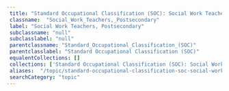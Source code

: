 ```yaml
--- 
 title: "Standard Occupational Classification (SOC): Social Work Teachers, Postsecondary" 
 classname:  "Social_Work_Teachers,_Postsecondary" 
 label: "Social Work Teachers, Postsecondary" 
 subclassname: "null" 
 subclasslabel: "null" 
 parentclassname: "Standard_Occupational_Classification_(SOC)" 
 parentclasslabel: "Standard Occupational Classification (SOC)" 
 equalentCollections: [] 
 collections: ['Standard Occupational Classification (SOC): Social Work Teachers, Postsecondary']
 aliases:  "/topic/standard-occupational-classification-soc-social-work-teachers-postsecondary"  
 searchCategory: "topic" 
---
```


